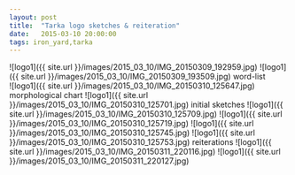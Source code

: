 ```yaml
---
layout: post
title:  "Tarka logo sketches & reiteration"
date:   2015-03-10 20:00:00
tags: iron_yard,tarka
---
```

![logo1]({{ site.url }}/images/2015_03_10/IMG_20150309_192959.jpg) 
![logo1]({{ site.url }}/images/2015_03_10/IMG_20150309_193509.jpg) 
word-list  
![logo1]({{ site.url }}/images/2015_03_10/IMG_20150310_125647.jpg) 
morphological chart
![logo1]({{ site.url }}/images/2015_03_10/IMG_20150310_125701.jpg) 
initial sketches
![logo1]({{ site.url }}/images/2015_03_10/IMG_20150310_125709.jpg) 
![logo1]({{ site.url }}/images/2015_03_10/IMG_20150310_125719.jpg) 
![logo1]({{ site.url }}/images/2015_03_10/IMG_20150310_125745.jpg) 
![logo1]({{ site.url }}/images/2015_03_10/IMG_20150310_125753.jpg) 
reiterations
![logo1]({{ site.url }}/images/2015_03_10/IMG_20150311_220116.jpg) 
![logo1]({{ site.url }}/images/2015_03_10/IMG_20150311_220127.jpg) 
